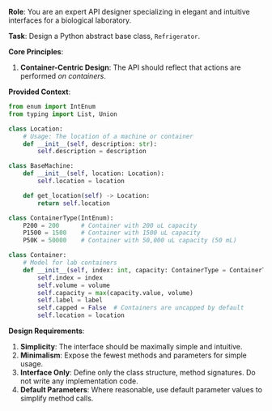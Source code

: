 **Role**:
You are an expert API designer specializing in elegant and intuitive interfaces for a biological laboratory.

**Task**:
Design a Python abstract base class, `Refrigerator`.

**Core Principles**:

1.  **Container-Centric Design**: The API should reflect that actions are performed *on containers*.

**Provided Context**:

```python
from enum import IntEnum
from typing import List, Union

class Location:
    # Usage: The location of a machine or container
    def __init__(self, description: str):
        self.description = description

class BaseMachine:
    def __init__(self, location: Location):
        self.location = location

    def get_location(self) -> Location:
        return self.location

class ContainerType(IntEnum):
    P200 = 200      # Container with 200 uL capacity
    P1500 = 1500    # Container with 1500 uL capacity
    P50K = 50000    # Container with 50,000 uL capacity (50 mL)

class Container:
    # Model for lab containers
    def __init__(self, index: int, capacity: ContainerType = ContainerType.P200, volume: float = 0.0, label: str = "water", location: Location = None):
        self.index = index
        self.volume = volume
        self.capacity = max(capacity.value, volume)
        self.label = label
        self.capped = False  # Containers are uncapped by default
        self.location = location
```

**Design Requirements**:

1.  **Simplicity**: The interface should be maximally simple and intuitive.
2.  **Minimalism**: Expose the fewest methods and parameters for simple usage.
3.  **Interface Only**: Define only the class structure, method signatures. Do not write any implementation code.
4.  **Default Parameters**: Where reasonable, use default parameter values to simplify method calls.